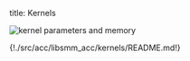 title: Kernels

![kernel parameters and memory](|media|/images/libsmm_acc_parameters_and_memory.png)

{!./src/acc/libsmm_acc/kernels/README.md!}
